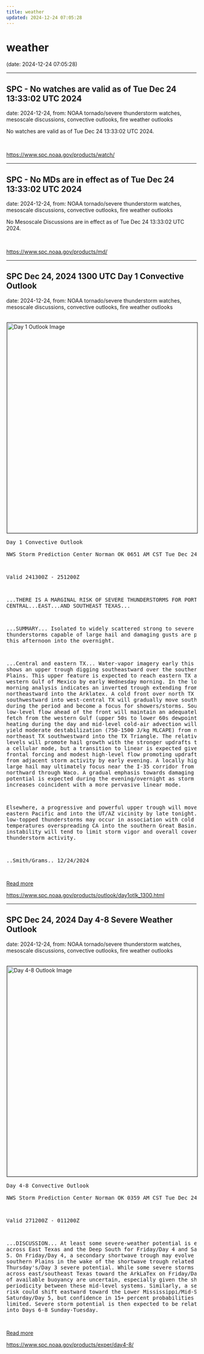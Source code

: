 ```yaml
---
title: weather
updated: 2024-12-24 07:05:28
---
```


# weather

(date: 2024-12-24 07:05:28)

---

## SPC - No watches are valid as of Tue Dec 24 13:33:02 UTC 2024

date: 2024-12-24, from: NOAA tornado/severe thunderstorm watches, mesoscale discussions, convective outlooks, fire weather outlooks

No watches are valid as of Tue Dec 24 13:33:02 UTC 2024. 

<br> 

<https://www.spc.noaa.gov/products/watch/>

---

## SPC - No MDs are in effect as of Tue Dec 24 13:33:02 UTC 2024

date: 2024-12-24, from: NOAA tornado/severe thunderstorm watches, mesoscale discussions, convective outlooks, fire weather outlooks

No Mesoscale Discussions are in effect as of Tue Dec 24 13:33:02 UTC 2024. 

<br> 

<https://www.spc.noaa.gov/products/md/>

---

## SPC Dec 24, 2024 1300 UTC Day 1 Convective Outlook

date: 2024-12-24, from: NOAA tornado/severe thunderstorm watches, mesoscale discussions, convective outlooks, fire weather outlooks

<br /><a href="https://www.spc.noaa.gov/products/outlook/day1otlk.html"><img src="https://www.spc.noaa.gov/products/outlook/day1otlk.gif" border="1" alt="Day 1 Outlook Image" hspace="1" vspace="1" width="815" height="555" align="center" /></a><pre>
Day 1 Convective Outlook  
NWS Storm Prediction Center Norman OK
0651 AM CST Tue Dec 24 2024

Valid 241300Z - 251200Z

...THERE IS A MARGINAL RISK OF SEVERE THUNDERSTORMS FOR PORTIONS OF
CENTRAL...EAST...AND SOUTHEAST TEXAS...

...SUMMARY...
Isolated to widely scattered strong to severe thunderstorms capable
of large hail and damaging gusts are possible late this afternoon
into the overnight.

...Central and eastern TX...
Water-vapor imagery early this morning shows an upper trough digging
southeastward over the southern High Plains.  This upper feature is
expected to reach eastern TX and the western Gulf of Mexico by early
Wednesday morning.  In the low levels, morning analysis indicates an
inverted trough extending from central TX northeastward into the
Arklatex.  A cold front over north TX extending southwestward into
west-central TX will gradually move southeastward during the period
and become a focus for showers/storms.  Southeasterly low-level flow
ahead of the front will maintain an adequately moist fetch from the
western Gulf (upper 50s to lower 60s dewpoints).  Some heating
during the day and mid-level cold-air advection will likely yield
moderate destabilization (750-1500 J/kg MLCAPE) from near I-20 in
northeast TX southwestward into the TX Triangle.  The relatively
cold mid levels will promote hail growth with the stronger updrafts
that maintain a cellular mode, but a transition to linear is
expected given the frontal forcing and modest high-level flow
promoting updraft seeding from adjacent storm activity by early
evening.  A locally higher risk for large hail may ultimately focus
near the I-35 corridor from San Antonio northward through Waco.  A
gradual emphasis towards damaging wind potential is expected during
the evening/overnight as storm coverage increases coincident with a
more pervasive linear mode.

Elsewhere, a progressive and powerful upper trough will move from
the eastern Pacific and into the UT/AZ vicinity by late tonight. 
Isolated low-topped thunderstorms may occur in association with cold
mid-level temperatures overspreading CA into the southern Great
Basin.  Scant instability will tend to limit storm vigor and overall
coverage of thunderstorm activity.

..Smith/Grams.. 12/24/2024

</pre>
<a href="https://www.spc.noaa.gov/products/outlook/day1otlk.html">Read more</a>
 

<br> 

<https://www.spc.noaa.gov/products/outlook/day1otlk_1300.html>

---

## SPC Dec 24, 2024 Day 4-8 Severe Weather Outlook

date: 2024-12-24, from: NOAA tornado/severe thunderstorm watches, mesoscale discussions, convective outlooks, fire weather outlooks

<br /><a href="https://www.spc.noaa.gov/products/exper/day4-8/"><img src="https://www.spc.noaa.gov/products/exper/day4-8/day48prob.gif" border="1" alt="Day 4-8 Outlook Image" hspace="1" vspace="1" width="815" height="555" align="center" /></a><pre>
Day 4-8 Convective Outlook  
NWS Storm Prediction Center Norman OK
0359 AM CST Tue Dec 24 2024

Valid 271200Z - 011200Z

...DISCUSSION...
At least some severe-weather potential is expected across East Texas
and the Deep South for Friday/Day 4 and Saturday/Day 5. On
Friday/Day 4, a secondary shortwave trough may evolve across the
southern Plains in the wake of the shortwave trough related to
Thursday's/Day 3 severe potential. While some severe storms could
occur across east/southeast Texas toward the ArkLaTex on Friday/Day
4, details of available buoyancy are uncertain, especially given the
short periodicity between these mid-level systems. Similarly, a
severe storm risk could shift eastward toward the Lower
Mississippi/Mid-South on Saturday/Day 5, but confidence in 15+
percent probabilities is currently limited. Severe storm potential
is then expected to be relatively low into Days 6-8 Sunday-Tuesday.

</pre>
<a href="https://www.spc.noaa.gov/products/exper/day4-8/">Read more</a>
 

<br> 

<https://www.spc.noaa.gov/products/exper/day4-8/>

